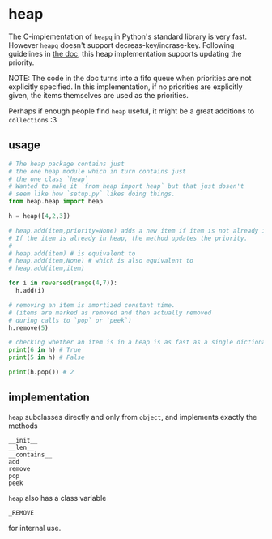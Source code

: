 heap
====

The C-implementation of `heapq` in Python's standard library is very fast.
However `heapq` doesn't support decreas-key/incrase-key.
Following guidelines in [the doc](https://docs.python.org/2/library/heapq.html#priority-queue-implementation-notes), this heap implementation supports updating the priority.

NOTE: The code in the doc turns into a fifo queue when priorities are not explicitly specified. In this implementation, if no priorities are explicitly given, the items themselves are used as the priorities.

Perhaps if enough people find `heap` useful, it might be a great additions to `collections` :3

usage
-----
    
```Python
# The heap package contains just 
# the one heap module which in turn contains just
# the one class `heap`
# Wanted to make it `from heap import heap` but that just dosen't
# seem like how `setup.py` likes doing things.
from heap.heap import heap

h = heap([4,2,3])

# heap.add(item,priority=None) adds a new item if item is not already in heap.
# If the item is already in heap, the method updates the priority.
# 
# heap.add(item) # is equivalent to
# heap.add(item,None) # which is also equivalent to
# heap.add(item,item)

for i in reversed(range(4,7)):
  h.add(i)

# removing an item is amortized constant time.
# (items are marked as removed and then actually removed 
# during calls to `pop` or `peek`)
h.remove(5)

# checking whether an item is in a heap is as fast as a single dictionary lookup.
print(6 in h) # True
print(5 in h) # False

print(h.pop()) # 2
```

implementation
--------------

`heap` subclasses directly and only from `object`, and implements exactly the methods

    __init__
    __len__
    __contains__
    add
    remove
    pop
    peek

`heap` also has a class variable

    _REMOVE

for internal use.
